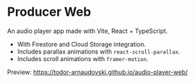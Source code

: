 # Producer Web

An audio player app made with Vite, React + TypeScript.

-   With Firestore and Cloud Storage integration.
-   Includes parallax animations with `react-scroll-parallax`.
-   Includes scroll animations with `framer-motion`.

Preview: https://todor-arnaudovski.github.io/audio-player-web/

